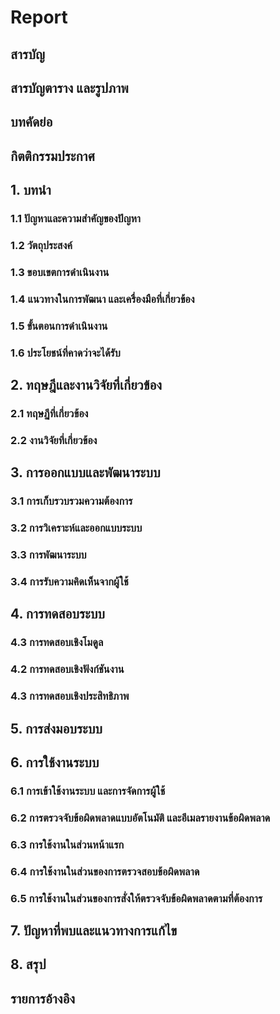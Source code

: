 # Report

## สารบัญ

## สารบัญตาราง และรูปภาพ

## บทคัดย่อ

## กิตติกรรมประกาศ

## 1. บทนำ
### 1.1 ปัญหาและความสำคัญของปัญหา
### 1.2 วัตถุประสงค์
### 1.3 ขอบเขตการดำเนินงาน
### 1.4 แนวทางในการพัฒนา และเครื่องมือที่เกี่ยวข้อง
### 1.5 ขั้นตอนการดำเนินงาน
### 1.6 ประโยชน์ที่คาดว่าจะได้รับ

## 2. ทฤษฎีและงานวิจัยที่เกี่ยวข้อง
### 2.1 ทฤษฏีที่เกี่ยวข้อง
### 2.2 งานวิจัยที่เกี่ยวข้อง

## 3. การออกแบบและพัฒนาระบบ
### 3.1 การเก็บรวบรวมความต้องการ
### 3.2 การวิเคราะห์และออกแบบระบบ
### 3.3 การพัฒนาระบบ
### 3.4 การรับความคิดเห็นจากผู้ใช้

## 4. การทดสอบระบบ
### 4.3 การทดสอบเชิงโมดูล
### 4.2 การทดสอบเชิงฟังก์ชันงาน
### 4.3 การทดสอบเชิงประสิทธิภาพ

## 5. การส่งมอบระบบ

## 6. การใช้งานระบบ
### 6.1 การเข้าใช้งานระบบ และการจัดการผู้ใช้
### 6.2 การตรวจจับข้อผิดพลาดแบบอัตโนมัติ และอีเมลรายงานข้อผิดพลาด
### 6.3 การใช้งานในส่วนหน้าแรก
### 6.4 การใช้งานในส่วนของการตรวจสอบข้อผิดพลาด
### 6.5 การใช้งานในส่วนของการสั่งให้ตรวจจับข้อผิดพลาดตามที่ต้องการ

## 7. ปัญหาที่พบและแนวทางการแก้ไข

## 8. สรุป

## รายการอ้างอิง
